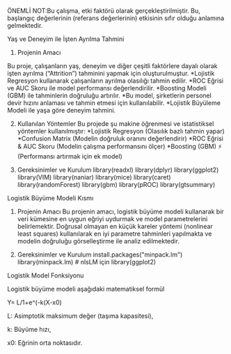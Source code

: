 ÖNEMLİ NOT:Bu çalışma, etki faktörü olarak gerçekleştirilmiştir. Bu, başlangıç değerlerinin (referans değerlerinin) etkisinin sıfır olduğu anlamına gelmektedir.

Yaş ve Deneyim ile İşten Ayrılma Tahmini


1. Projenin Amacı

Bu proje, çalışanların yaş, deneyim ve diğer çeşitli faktörlere dayalı olarak işten ayrılma (“Attrition”) tahminini yapmak için oluşturulmuştur.
*Lojistik Regresyon kullanarak çalışanların ayrılma olasılığı tahmin edilir.
*ROC Eğrisi ve AUC Skoru ile model performansı değerlendirilir.
*Boosting Modeli (GBM) ile tahminlerin doğruluğu artırılır.
*Bu model, şirketlerin personel devir hızını anlaması ve tahmin etmesi için kullanılabilir.
*Lojistik Büyüleme Modeli ile yaşa göre deneyim tahmini.


2. Kullanılan Yöntemler
Bu projede şu makine öğrenmesi ve istatistiksel yöntemler kullanılmıştır:
*Lojistik Regresyon  (Olasılık bazlı tahmin yapar)
*Confusion Matrix (Modelin doğruluk oranını değerlendirir)
*ROC Eğrisi & AUC Skoru  (Modelin çalışma performansını ölçer)
*Boosting (GBM) ⚡ (Performansı artırmak için ek model)

3. Gereksinimler ve Kurulum
library(readxl)
library(dplyr)
library(ggplot2)
library(VIM)
library(naniar)
library(mice)
library(caret)
library(randomForest)
library(gbm)
library(pROC)
library(gtsummary)

Logistik Büyüme Modeli  Kısmı

1. Projenin Amacı Bu projenin amacı, logistik büyüme modeli kullanarak bir veri kümesine en uygun eğriyi uydurmak ve model parametrelerini belirlemektir. Doğrusal olmayan en küçük kareler yöntemi (nonlinear least squares) kullanılarak en iyi parametre tahminleri yapılmakta ve modelin doğruluğu görselleştirme ile analiz edilmektedir.

2. Gereksinimler ve Kurulum
install.packages("minpack.lm")
library(minpack.lm)  # nlsLM için
library(ggplot2)


Logistik Model Fonksiyonu

Logistik büyüme modeli aşağıdaki matematiksel formül

Y= L/1+e^(-k(X-x0)

L: Asimptotik maksimum değer (taşıma kapasitesi),

k: Büyüme hızı,

x0: Eğrinin orta noktasıdır.




